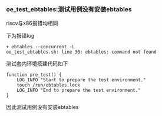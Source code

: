 ### oe_test_ebtables:测试用例没有安装ebtables

riscv与x86报错均相同

下为报错log

```
+ ebtables --concurrent -L
oe_test_ebtables.sh: line 30: ebtables: command not found
```

测试套内环境搭建代码如下

```
function pre_test() {
    LOG_INFO "Start to prepare the test environment."
    touch /run/ebtables.lock
    LOG_INFO "End to prepare the test environment."
}

```

因此测试用例没有安装ebtables
